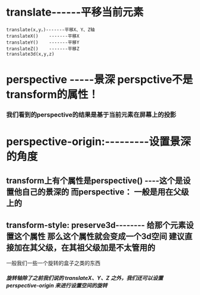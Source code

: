 # translate------平移当前元素
    translate(x,y，)-------平移X、Y、Z轴
    translateX()    -------平移X
    translateY()    -------平移Y
    translateZ()    -------平移Z
    translate3d(x,y,z)

# perspective -----景深  perspctive不是transform的属性！
### 我们看到的perspective的结果是基于当前元素在屏幕上的投影
# perspective-origin:---------设置景深的角度

## transform上有个属性是perspective() ----这个是设置他自己的景深的 而perspective： 一般是用在父级上的

## transform-style: preserve3d-------- 给那个元素设置这个属性 那么这个属性就会变成一个3d空间   建议直接加在其父级，在其祖父级加是不太管用的
一般我们一些一个旋转的盒子之类的东西
##### 旋转轴除了之前我们说的 translateX、Y、Z 之外，我们还可以设置 perspective-origin  来进行设置空间的旋转



  
 